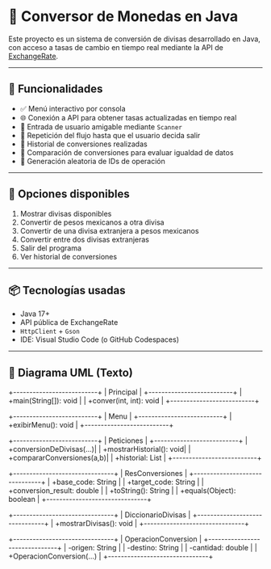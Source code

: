 # 💱 Conversor de Monedas en Java

Este proyecto es un sistema de conversión de divisas desarrollado en Java, con acceso a tasas de cambio en tiempo real mediante la API de [ExchangeRate](https://www.exchangerate-api.com/).

---

## 🚀 Funcionalidades

- ✅ Menú interactivo por consola
- 🌐 Conexión a API para obtener tasas actualizadas en tiempo real
- 💬 Entrada de usuario amigable mediante `Scanner`
- 🔁 Repetición del flujo hasta que el usuario decida salir
- 🧾 Historial de conversiones realizadas
- 🧠 Comparación de conversiones para evaluar igualdad de datos
- 🔢 Generación aleatoria de IDs de operación

---

## 🔄 Opciones disponibles

1. Mostrar divisas disponibles
2. Convertir de pesos mexicanos a otra divisa
3. Convertir de una divisa extranjera a pesos mexicanos
4. Convertir entre dos divisas extranjeras
5. Salir del programa
6. Ver historial de conversiones


---

## 📦 Tecnologías usadas

- Java 17+
- API pública de ExchangeRate
- `HttpClient` + `Gson`
- IDE: Visual Studio Code (o GitHub Codespaces)

---

## 🧩 Diagrama UML (Texto)


+--------------------------+
|        Principal         |
+--------------------------+
| +main(String[]): void    |
| +conver(int, int): void  |
+--------------------------+

+--------------------------+
|          Menu            |
+--------------------------+
| +exibirMenu(): void      |
+--------------------------+

+--------------------------+
|       Peticiones         |
+--------------------------+
| +conversionDeDivisas(...)|
| +mostrarHistorial(): void|
| +compararConversiones(a,b)|
| +historial: List         |
+--------------------------+

+-------------------------------+
|       ResConversiones         |
+-------------------------------+
| +base_code: String            |
| +target_code: String          |
| +conversion_result: double    |
| +toString(): String           |
| +equals(Object): boolean      |
+-------------------------------+

+-------------------------------+
|     DiccionarioDivisas        |
+-------------------------------+
| +mostrarDivisas(): void       |
+-------------------------------+

+-------------------------------+
|     OperacionConversion       |
+-------------------------------+
| -origen: String               |
| -destino: String              |
| -cantidad: double             |
| +OperacionConversion(...)     |
+-------------------------------+



